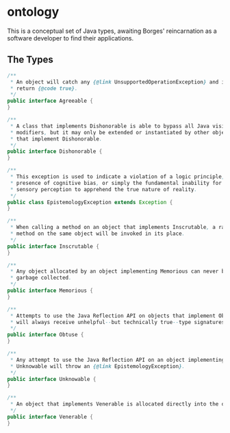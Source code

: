 # ontology

This is a conceptual set of Java types, awaiting Borges' reincarnation as a software developer to find their applications.

## The Types

```java
/**
 * An object will catch any {@link UnsupportedOperationException} and instead
 * return {@code true}.
 */
public interface Agreeable {
}
```

```java
/**
 * A class that implements Dishonorable is able to bypass all Java visibilty
 * modifiers, but it may only be extended or instantiated by other objects
 * that implement Dishonorable.
 */
public interface Dishonorable {
}
```

```java
/**
 * This exception is used to indicate a violation of a logic principle, the
 * presence of cognitive bias, or simply the fundamental inability for human
 * sensory perception to apprehend the true nature of reality.
 */
public class EpistemologyException extends Exception {
}
```

```java
/**
 * When calling a method on an object that implements Inscrutable, a random
 * method on the same object will be invoked in its place.
 */
public interface Inscrutable {
}
```


```java
/**
 * Any object allocated by an object implementing Memorious can never be
 * garbage collected.
 */
public interface Memorious {
}
```

```java
/**
 * Attempts to use the Java Reflection API on objects that implement Obtuse
 * will always receive unhelpful--but technically true--type signatures.
 */
public interface Obtuse {
}
```


```java
/**
 * Any attempt to use the Java Reflection API on an object implementing
 * Unknowable will throw an {@link EpistemologyException}.
 */
public interface Unknowable {
}
```


```java
/**
 * An object that implements Venerable is allocated directly into the old generation.
 */
public interface Venerable {
}
```
